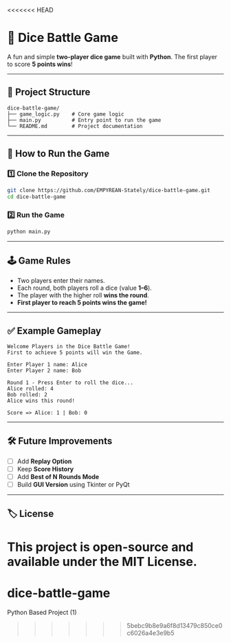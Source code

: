 <<<<<<< HEAD
# 🎲 Dice Battle Game

A fun and simple **two-player dice game** built with **Python**. The first player to score **5 points wins**!

---

## 📂 Project Structure
```
dice-battle-game/
├── game_logic.py    # Core game logic
├── main.py          # Entry point to run the game
└── README.md        # Project documentation
```

---

## 🚀 How to Run the Game

### 1️⃣ Clone the Repository
```bash
git clone https://github.com/EMPYREAN-Stately/dice-battle-game.git
cd dice-battle-game
```

### 2️⃣ Run the Game
```bash
python main.py
```

---

## 🕹️ Game Rules
- Two players enter their names.
- Each round, both players roll a dice (value **1–6**).
- The player with the higher roll **wins the round**.
- **First player to reach 5 points wins the game!**

---

## ✅ Example Gameplay
```
Welcome Players in the Dice Battle Game!
First to achieve 5 points will win the Game.

Enter Player 1 name: Alice
Enter Player 2 name: Bob

Round 1 - Press Enter to roll the dice...
Alice rolled: 4
Bob rolled: 2
Alice wins this round!

Score => Alice: 1 | Bob: 0
```

---

## 🛠 Future Improvements
- [ ] Add **Replay Option**
- [ ] Keep **Score History**
- [ ] Add **Best of N Rounds Mode**
- [ ] Build **GUI Version** using Tkinter or PyQt

---

## 🏷 License
This project is open-source and available under the **MIT License**.
=======
# dice-battle-game
Python Based Project (1)
>>>>>>> 5bebc9b8e9a6f8d13479c850ce0c6026a4e3e9b5
